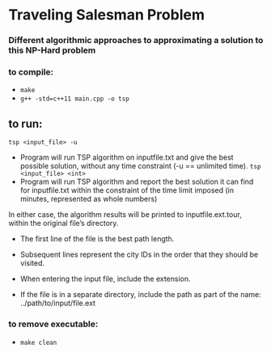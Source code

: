 # Traveling Salesman Problem
### Different algorithmic approaches to approximating a solution to this NP-Hard problem

### to compile:
- ```make```
- ```g++ -std=c++11 main.cpp -o tsp```

## to run:
```tsp <input_file> -u```
- Program will run TSP algorithm on inputfile.txt and give the best possible solution, without any time constraint (-u == unlimited time).
```tsp <input_file> <int>```
- Program will run TSP algorithm and report the best solution it can find for inputfile.txt within the constraint of the time limit imposed (in minutes, represented as whole numbers)

In either case, the algorithm results will be printed to inputfile.ext.tour, within the original file’s directory.
- The first line of the file is the best path length.
- Subsequent lines represent the city IDs in the order that they should be visited.

- When entering the input file, include the extension.
- If the file is in a separate directory, include the path as part of the name: ../path/to/input/file.ext

### to remove executable:
- ```make clean```
